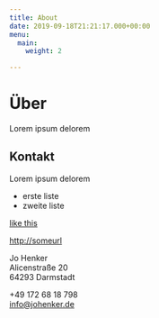 ```yaml
---
title: About
date: 2019-09-18T21:21:17.000+00:00
menu:
  main:
    weight: 2

---
```

# Über
Lorem ipsum delorem

## Kontakt
Lorem ipsum delorem

- erste liste
- zweite liste

[like this](http://someurl)

<http://someurl>




Jo Henker \
Alicenstraße 20 \
64293 Darmstadt

+49 172 68 18 798 \
info@johenker.de